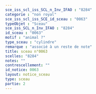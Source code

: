 ```yaml
---
sce_iss_scl_iss_SCL_n_Inv_IFAO : "8284"
categorie : "non royal"
sce_iss_scl_iss_SCE_id_sceau : "0063"
typeObjet : "Sceau"
sce_iss_SCL_n_Inv_IFAO : "8284"
id_sceau : "0063"
motif : "animal ?"
type_sceau : "cylindre"
remarque : "associé à un reste de note"
title: sceau n°0063
scelles: "8284"
notes: ""
contrescellement: ""
id_notice: 0063
layout: notice_sceau
type: sceau
partie: 2
---
```

